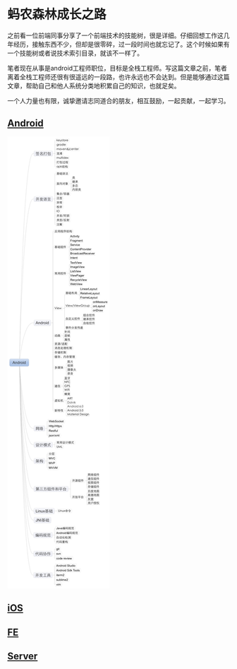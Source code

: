 # 蚂农森林成长之路

之前看一位前端同事分享了一个前端技术的技能树，很是详细。仔细回想工作这几年经历，接触东西不少，但却是很零碎，过一段时间也就忘记了。这个时候如果有一个技能树或者说技术索引目录，就该不一样了。

笔者现在从事是android工程师职位，目标是全栈工程师。写这篇文章之前，笔者离着全栈工程师还很有很遥远的一段路，也许永远也不会达到。但是能够通过这篇文章，帮助自己和他人系统分类地积累自己的知识，也就足矣。

一个人力量也有限，诚挚邀请志同道合的朋友，相互鼓励，一起贡献，一起学习。





## [Android](https://github.com/czhzero/skill_tree/blob/master/android/Android_Tree.md)

![Android技能树](https://github.com/czhzero/skill_tree/blob/master/android/Android_Tree.png)


## [iOS]()


## [FE]()


## [Server]()

